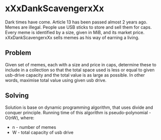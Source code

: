 # xXxDankScavengerxXx
Dark times have come. Article 13 has been passed almost 2 years ago. Memes are illegal. People use USB sticks to store and sell them for caps. Every meme is identified by a size, given in MiB, and its market price. xXxDankScavengerxXx sells memes as his way of earning a living.

## Problem
Given set of memes, each with a size and price in caps, determine these to include in a collection so that the total space used is less or equal to given usb-drive capacity and the total value is as large as possible. In other words, maximise total value using given usb drive.

## Solving
Solution is base on dynamic programming algorithm, that uses divide and conquer principle. Running time of this algorithm is pseudo-polynomial - O(nW), where:
- n - number of memes
- W - total capacity of usb drive